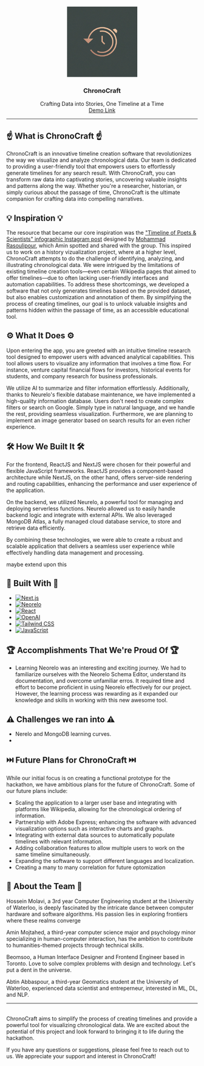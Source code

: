 <br />
<div align="center">
  <img src="assets/logo.jpeg" alt="Logo" height="185">
  <h3 align="center">ChronoCraft</h3>
  <p align="center">
    Crafting Data into Stories, One Timeline at a Time
    <br />
    <a href="path/to/demo">Demo Link</a>
  </p>
</div>
<div align="center">
</div>

---

## ☝️ What is ChronoCraft ☝️

ChronoCraft is an innovative timeline creation software that revolutionizes the way we visualize and analyze chronological data. Our team is dedicated to providing a user-friendly tool that empowers users to effortlessly generate timelines for any search result. With ChronoCraft, you can transform raw data into captivating stories, uncovering valuable insights and patterns along the way. Whether you're a researcher, historian, or simply curious about the passage of time, ChronoCraft is the ultimate companion for crafting data into compelling narratives.

## 💡 Inspiration 💡

The resource that became our core inspiration was the ["Timeline of Poets & Scientists" infographic Instagram post](https://www.instagram.com/p/C636c9PgOZM) designed by [Mohammad Rasoulipour](https://www.instagram.com/mo.rasoulipour/), which Amin spotted and shared with the group. This inspired us to work on a history vizualization project, where at a higher level, ChronoCraft attempts to do the challenge of identifying, analyzing, and illustrating chronological data. We were intrigued by the limitations of existing timeline creation tools—even certain Wikipedia pages that aimed to offer timelines—due to often lacking user-friendly interfaces and automation capabilities. To address these shortcomings, we developed a software that not only generates timelines based on the provided dataset, but also enables customization and annotation of them. By simplifying the process of creating timelines, our goal is to unlock valuable insights and patterns hidden within the passage of time, as an accessible educational tool.

## ⚙️ What It Does ⚙️

Upon entering the app, you are greeted with an intuitive timeline research tool designed to empower users with advanced analytical capabilities. This tool allows users to visualize any information that involves a time flow. For instance, venture capital financial flows for investors, historical events for students, and company research for business professionals.

We utilize AI to summarize and filter information effortlessly. Additionally, thanks to Neurelo's flexible database maintenance, we have implemented a high-quality information database. Users don't need to create complex filters or search on Google. Simply type in natural language, and we handle the rest, providing seamless visualization. Furthermore, we are planning to implement an image generator based on search results for an even richer experience.

## 🛠️ How We Built It 🛠️

For the frontend, ReactJS and NextJS were chosen for their powerful and flexible JavaScript frameworks. ReactJS provides a component-based architecture while NextJS, on the other hand, offers server-side rendering and routing capabilities, enhancing the performance and user experience of the application.

On the backend, we utilized Neurelo, a powerful tool for managing and deploying serverless functions. Neurelo allowed us to easily handle backend logic and integrate with external APIs. We also leveraged MongoDB Atlas, a fully managed cloud database service, to store and retrieve data efficiently.

By combining these technologies, we were able to create a robust and scalable application that delivers a seamless user experience while effectively handling data management and processing.

maybe extend upon this

## 📐 Built With 🔬

- [![Next.js](https://img.shields.io/badge/-Next.js-black?style=flat&logo=next.js&logoColor=white)](Next-url)
- [![Neorelo](https://img.shields.io/badge/-Neorelo-yellow?style=flat&logo=neorelo&logoColor=white)](Neorelo-url)
- [![React](https://img.shields.io/badge/-React-blue?style=flat&logo=react&logoColor=white)](React-url)
- [![OpenAI](https://img.shields.io/badge/-OpenAI-333333?style=flat&logo=openai&logoColor=FFD300)](OpenAI-url)
- [![Tailwind CSS](https://img.shields.io/badge/-Tailwind_CSS-38B2AC?style=flat&logo=tailwind-css&logoColor=white)](TailwindCSS-url)
- [![JavaScript](https://img.shields.io/badge/-JavaScript-F7DF1E?style=flat&logo=javascript&logoColor=black)](JavaScript-url)

## 🏆 Accomplishments That We're Proud Of 🏆

- Learning Neorelo was an interesting and exciting journey. We had to familiarize ourselves with the Neorelo Schema Editor, understand its documentation, and overcome unfamiliar erros. It required time and effort to become proficient in using Neorelo effectively for our project. However, the learning process was rewarding as it expanded our knowledge and skills in working with this new awesome tool.

## ⚠️ Challenges we ran into ⚠️

- Nerelo and MongoDB learning curves.
-

## ⏭️ Future Plans for ChronoCraft ⏭️

While our initial focus is on creating a functional prototype for the hackathon, we have ambitious plans for the future of ChronoCraft. Some of our future plans include:

- Scaling the application to a larger user base and integrating with platforms like Wikipedia, allowing for the chronological ordering of information.
- Partnership with Adobe Express; enhancing the software with advanced visualization options such as interactive charts and graphs.
- Integrating with external data sources to automatically populate timelines with relevant information.
- Adding collaboration features to allow multiple users to work on the same timeline simultaneously.
- Expanding the software to support different languages and localization.
- Creating a many to many correlation for future optomization

## 💙 About the Team 💙

Hossein Molavi, a 3rd year Computer Engineering student at the University of Waterloo, is deeply fascinated by the intricate dance between computer hardware and software algorithms. His passion lies in exploring frontiers where these realms converge

Amin Mojtahed, a third-year computer science major and psychology minor specializing in human-computer interaction, has the ambition to contribute to humanities-themed projects through technical skills.

Beomsoo, a Human Interface Designer and Frontend Engineer based in Toronto. Love to solve complex problems with design and technology. Let's put a dent in the universe.

Abtin Abbaspour, a third-year Geomatics student at the University of Waterloo, experienced data scientist and entreperneur, interested in ML, DL, and NLP.

---

\
ChronoCraft aims to simplify the process of creating timelines and provide a powerful tool for visualizing chronological data. We are excited about the potential of this project and look forward to bringing it to life during the hackathon.

If you have any questions or suggestions, please feel free to reach out to us. We appreciate your support and interest in ChronoCraft!
